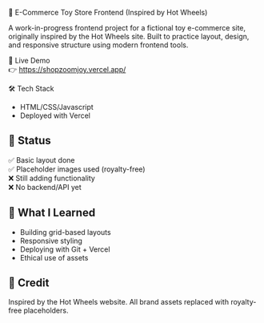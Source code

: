 🚗 E-Commerce Toy Store Frontend (Inspired by Hot Wheels)

A work-in-progress frontend project for a fictional toy e-commerce site, originally inspired by the Hot Wheels site. Built to practice layout, design, and responsive structure using modern frontend tools.

🚀 Live Demo  
👉 https://shopzoomjoy.vercel.app/

🛠 Tech Stack  
- HTML/CSS/Javascript
- Deployed with Vercel

## 📌 Status  
✅ Basic layout done  
✅ Placeholder images used (royalty-free)  
❌ Still adding functionality  
❌ No backend/API yet

## 🧠 What I Learned  
- Building grid-based layouts  
- Responsive styling  
- Deploying with Git + Vercel  
- Ethical use of assets

## 📝 Credit  
Inspired by the Hot Wheels website. All brand assets replaced with royalty-free placeholders.
